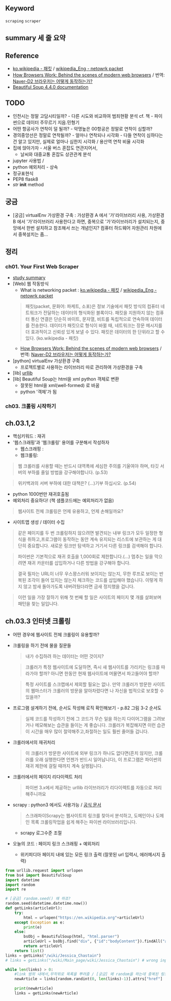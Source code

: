 ## Keyword
`scraping` `scraper`

## summary 세 줄 요약

## Reference
- [ko.wikipedia - 패킷](https://ko.wikipedia.org/wiki/%ED%8C%A8%ED%82%B7) / [wikipedia_Eng - netowrk packet](https://en.wikipedia.org/wiki/Network_packet)
- [How Browsers Work: Behind the scenes of modern web browsers](https://www.html5rocks.com/en/tutorials/internals/howbrowserswork/) / 번역: [Naver-D2 브라우저는 어떻게 동작하는가?](http://d2.naver.com/helloworld/59361)
- [Beautiful Soup 4.4.0 documentation](https://www.crummy.com/software/BeautifulSoup/bs4/doc/#)

## TODO
- 인천시는 정말 고담시티일까? - 다른 시도와 비교하여 범죄현황 분석 cf. 책 - 파이썬으로 데이터 주무르기 지음.민형기
- 어떤 항공사가 연착이 덜 될까? - 악명높은 00항공은 정말로 연착이 심할까?
- 경의중앙선은 정말로 연착될까? - 얼마나 연착되나 시각화 - 다들 연착이 심하다는 건 알고 있지만, 실제로 얼마나 심한지 시각화 / 용산역 연착 비율 시각화
- 집에 앉아가자 - 서울 버스 혼잡도 연관지어서, 
  - 날씨와 대중교통 혼잡도 상관관계 분석
- jupyter 사용법 / 
- python 예외처리 - 상속 
- 정규표현식
- PEP8 flask8
- _str_  __init__ method

## 궁금
 - [궁금] virtualEnv 가상환경 구축 : 가상환경 A 에서 '가'라이브러리 사용, 가상환경 B 에서 '가'라이브러리 사용한다고 하면, 중복으로 '가'라이브러리가 설치되는지, 중앙에서 한번 설치하고 참조해서 쓰는 개념인지? 컴퓨터 하드웨어 자원관리 차원에서 중복설치는 좀...

## 정리 
### ch01. Your First Web Scraper
- [study summary](https://github.com/Incheon170517/python_study_group/blob/master/scraping/%ED%8C%8C%EC%9D%B4%EC%8D%AC%EC%9C%BC%EB%A1%9C%EC%9B%B9%ED%81%AC%EB%A1%A4%EB%9F%AC%EB%A7%8C%EB%93%A4%EA%B8%B0ch01-summary.md)
- [Web] 웹 작동방식
  - What is networking packet : [ko.wikipedia - 패킷](https://ko.wikipedia.org/wiki/%ED%8C%A8%ED%82%B7) / [wikipedia_Eng - netowrk packet](https://en.wikipedia.org/wiki/Network_packet)
  > 패킷(packet, 문화어: 파케트, 소포)은 정보 기술에서 패킷 방식의 컴퓨터 네트워크가 전달하는 데이터의 형식화된 블록이다. 패킷을 지원하지 않는 컴퓨터 통신 연결은 단순히 바이트, 문자열, 비트를 독립적으로 연속하여 데이터를 전송한다. 데이터가 패킷으로 형식이 바뀔 때, 네트워크는 장문 메시지를 더 효과적이고 신뢰성 있게 보낼 수 있다. 패킷은 데이터의 한 단위라고 할 수 있다. (ko.wikipedia - 패킷)
  - [How Browsers Work: Behind the scenes of modern web browsers](https://www.html5rocks.com/en/tutorials/internals/howbrowserswork/) / 번역: [Naver-D2 브라우저는 어떻게 동작하는가?](http://d2.naver.com/helloworld/59361)
- [python] virtualEnv 가상환경 구축
  - 프로젝트별로 사용하는 라이브러리 따로 관리하여 가상환경을 구축
- [lib] [urllib](https://docs.python.org/3/library/urllib.html) 
- [lib] Beautiful Soup는 html을 xml python 객체로 변환
  - 잘못된 html을 xml(well-formed) 로 바꿈
  - python '객체'가 됨

### ch03. 크롤링 시작하기
## ch.03.1,2
- 핵심키워드 : 재귀
- '웹스크래핑'과 '웹크롤링' 용어를 구분해서 작성하자
  - 웹스크래핑 : 
  - 웹크롤링: 
  
> 웹 크롤러를 사용할 때는 반드시 대역폭에 세심한 주의를 기울여야 하며, 타깃 서버의 부하를 줄일 방법을 강구해야합니다. (p.53)

> 위키백과의 서버 부하에 대한 대책은? (...)기부 하십시오. (p.54)
- python 1000번만 재귀호출됨
- 예외처리 중요하다! (책 샘플코드에는 예외처리가 없음)

> 웹사이트 전체 크롤링은 언제 유용하고, 언제 손해일까요? 
  - 사이트맵 생성 / 데이터 수집
> 같은 페이지를 두 번 크롤링하지 않으려면 발견되는 내부 링크가 모두 일정한 형식을 취하고,프로그램이 동작하는 동안 계속 유지되는 리스트에 보관하는 게 대단히 중요합니다. 새로운 링크만 탐색하고 거기서 다른 링크를 검색해야 합니다.

> 파이썬은 기본적으로 재귀 호출을 1,000회로 제한합니다.(...) 멈추는 일을 막으려면 재귀 카운터를 삽입하거나 다른 방법을 강구해야 합니다.

> 결국 필자는 URL이 너무 우스꽝스러워 보이지는 않는지, 무한 루프로 보이는 반복된 조각이 들어 있지는 않는지 체크하는 코드를 삽입해야 했습니다. 이렇게 하지 않고 밤새 돌아가도록 내버려뒀더라면 금새 정지했을 겁니다.

> 이런 일을 가장 잘하기 위해 첫 번째 할 일은 사이트의 페이지 몇 개를 살펴보며 패턴을 찾는 일입니다.

## ch.03.3 인터넷 크롤링
- 어떤 경우에 웹사이트 전체 크롤링이 유용할까?
- 크롤링을 하기 전에 물을 질문들
  > 내가 수집하려 하는 데이터는 어떤 것이지?

  > 크롤러가 특정 웹사이트에 도달하면, 즉시 새 웹사이트를 가리키는 링크를 따라가야 할까? 아니면 한동안 현재 웹사이트에 머물면서 파고들어야 할까?  

  > 특정 사이트를 스크랩에서 제외할 필요는 없나. 
  > 만약 크롤러가 방문한 사이트의 웹마스터가 크롤러의 방문을 알아차렸다면 나 자신을 법적으로 보호할 수 있을까?  
- 프로그램 설계하기 전에, 순서도 작성해 로직 확인해보기 - p.82 그림 3-2 순서도
  > 실제 코드를 작성하기 전에 그 코드가 무슨 일을 하는지 다이어그램을 그려보거나 메모해보는 습관을 들이는 게 좋습니다. 크롤러가 복잡해지면 이런 습관이 시간을 매우 많이 절약해주고,좌절하는 일도 훨씬 줄어들 겁니다.
- 크롤러에서의 재귀처리
  > 이 크롤러가 방문한 사이트에 외부 링크가 하나도 없다면(흔치 않지만, 크롤러를 오래 실행한다면 언젠가 반드시 일어납니다), 이 프로그램은 파이썬의 재귀 제한에 걸릴 때까지 계속 실행됩니다.

- 크롤러에서의 페이지 리다이렉트 처리
  > 파이썬 3.x에서 제공하는 urllib 라이브러리가 리다이렉트를 자동으로 처리해주니까요

- scrapy : python3 에서도 사용가능 / [공식 문서](http://doc.scrapy.org/)
  > 스크래파이Scrapy는 웹사이트의 링크를 찾아서 분석하고, 도메인이나 도메인 목록 크롤링작업을 쉽게 해주는 파이썬 라이브러리입니다.
  - scrapy 로그수준 조절

- 오늘의 코드 : 페이지 링크 스크래핑 + 예외처리
  - 위키피디아 페이지 내에 있는 모든 링크 출력 (잘못된 url 입력시, 에러메시지 출력)
```python
from urllib.request import urlopen
from bs4 import BeautifulSoup
import datetime
import random
import re

# [궁금] random.seed() 왜 하죠? 
random.seed(datetime.datetime.now())
def getLinks(articleUrl):
    try: 
        html = urlopen("https://en.wikipedia.org"+articleUrl)
    except Exception as e:
        print(e)
    else:
        bsObj = BeautifulSoup(html, "html.parser")
        articleUrl = bsObj.find("div", {"id":"bodyContent"}).findAll("a", href=re.compile("^(/wiki/)((?!:).)*$"))
        return articleUrl
    return list()
links = getLinks("/wiki/Jessica_Chastain")
# links = getLinks("/wiki/Main_page/wiki/Jessica_Chastain") # wrong input url - error

while len(links) > 0:
    #link 범위 내에서,무작위로 목록을 뿌려줌 / [궁금] 왜 random을 하는데 중복된 링크를 출력하지 않는지?
    newArticle = links[random.randint(0, len(links)-1)].attrs["href"] 
    
    print(newArticle)
    links = getLinks(newArticle)
```
